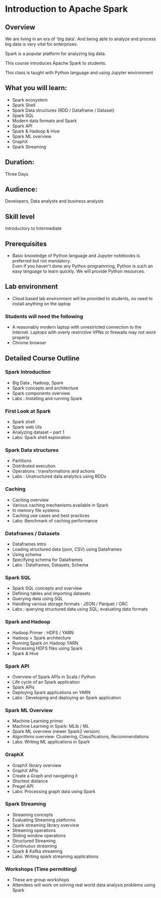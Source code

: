 # Introduction to Apache Spark

## Overview

We are living in an era of 'big data'.  And being able to analyze and process big data is very vital for enterprises.

Spark is a popular platform for analyzing big data.

This course introduces Apache Spark to students.

This class is taught with Python language and using Jupyter environment

## What you will learn:
*	Spark ecosystem
*	Spark Shell
*	Spark Data structures (RDD / Dataframe / Dataset)
*	Spark SQL
*	Modern data formats and Spark
*	Spark API
*	Spark & Hadoop & Hive
*	Spark ML overview
*	GraphX
*	Spark Streaming


## Duration:
Three Days

## Audience:
Developers, Data analysts and business analysts

## Skill level
Introductory to Intermediate

## Prerequisites
*  Basic knowledge of Python language and Jupyter notebooks is preferred but not mandatory.  
Even if you haven't done any Python programming, Python is such an easy language to learn quickly.  We will provide Python resources.

## Lab environment
*  Cloud based lab environment will be provided to students, no need to install anything on the laptop

### Students will need the following
* A reasonably modern laptop with unrestricted connection to the Internet.  Laptops with overly restrictive VPNs or firewalls may not work properly
* Chrome browser


## Detailed Course Outline

### Spark Introduction
* Big Data , Hadoop, Spark
* Spark concepts and architecture
* Spark components overview
* Labs : Installing and running Spark

### First Look at Spark
* Spark shell
* Spark web UIs
* Analyzing dataset – part 1
* Labs: Spark shell exploration

### Spark Data structures
* Partitions
* Distributed execution
* Operations : transformations and actions
* Labs : Unstructured data analytics using RDDs

### Caching
* Caching overview
* Various caching mechanisms available in Spark
* In memory file systems
* Caching use cases and best practices
* Labs: Benchmark of caching performance

### Dataframes / Datasets
* Dataframes Intro
* Loading structured data (json, CSV) using Dataframes
* Using schema
* Specifying schema for Dataframes
* Labs : Dataframes, Datasets, Schema

### Spark SQL
* Spark SQL concepts and overview
* Defining tables and importing datasets
* Querying data using SQL
* Handling various storage formats : JSON / Parquet / ORC
* Labs : querying structured data using SQL; evaluating data formats

### Spark and Hadoop
* Hadoop Primer : HDFS / YARN
* Hadoop + Spark architecture
* Running Spark on Hadoop YARN
* Processing HDFS files using Spark
* Spark & Hive


### Spark API
* Overview of Spark APIs in Scala / Python
* Life cycle of an Spark application
* Spark APIs
* Deploying Spark applications on YARN
* Labs : Developing and deploying an Spark application

### Spark ML Overview
* Machine Learning primer
* Machine Learning in Spark: MLib / ML
* Spark ML overview (newer Spark2 version)
* Algorithms overview: Clustering, Classifications, Recommendations
* Labs: Writing ML applications in Spark

### GraphX
* GraphX library overview
* GraphX APIs
* Create a Graph and navigating it
* Shortest distance
* Pregel API
* Labs: Processing graph data using Spark

### Spark Streaming
* Streaming concepts
* Evaluating Streaming platforms
* Spark streaming library overview
* Streaming operations
* Sliding window operations
* Structured Streaming
* Continuous streaming
* Spark & Kafka streaming
* Labs: Writing spark streaming applications

### Workshops (Time permitting)
* These are group workshops
* Attendees will work on solving real world data analysis problems using Spark


